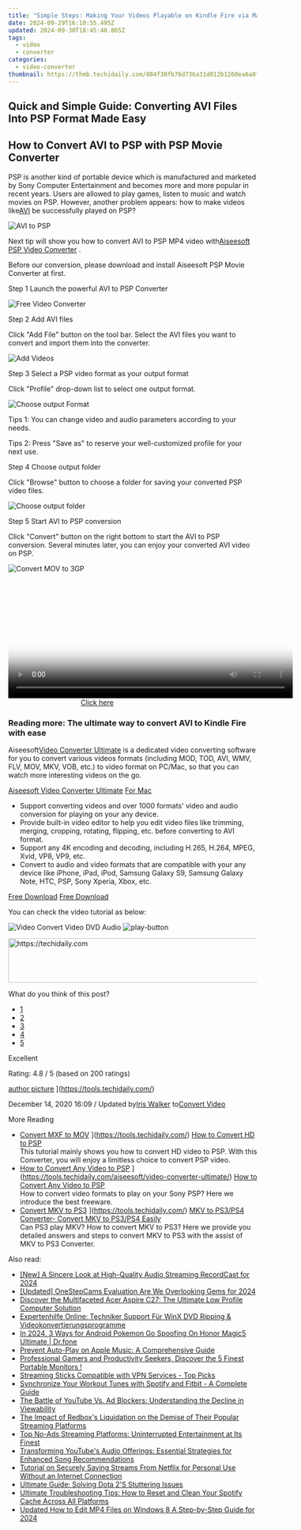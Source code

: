 ```yaml
---
title: "Simple Steps: Making Your Videos Playable on Kindle Fire via Mac"
date: 2024-09-29T16:10:55.495Z
updated: 2024-09-30T18:45:40.865Z
tags:
  - video
  - converter
categories:
  - video-converter
thumbnail: https://thmb.techidaily.com/884f30fb76d736a31d012b1260ea6a8f9da2a38ed444b62a3affa09c8e1b5db3.jpg
---
```


## Quick and Simple Guide: Converting AVI Files Into PSP Format Made Easy

## How to Convert AVI to PSP with PSP Movie Converter

 PSP is another kind of portable device which is manufactured and marketed by Sony Computer Entertainment and becomes more and more popular in recent years. Users are allowed to play games, listen to music and watch movies on PSP. However, another problem appears: how to make videos like[AVI](https://tools.techidaily.com/) be successfully played on PSP?

![AVI to PSP](https://www.aiseesoft.com/images/free-video-converter/convert-avi-to-psp.jpg)

 Next tip will show you how to convert AVI to PSP MP4 video with[Aiseesoft PSP Video Converter](https://tools.techidaily.com/aiseesoft/video-converter-ultimate/) .

 Before our conversion, please download and install Aiseesoft PSP Movie Converter at first.

[](https://secure.2checkout.com/order/cart.php?PRODS=4575878&QTY=1&AFFILIATE=108875) [](https://secure.2checkout.com/order/cart.php?PRODS=4594445&QTY=1&AFFILIATE=108875)

Step 1 Launch the powerful AVI to PSP Converter

![Free Video Converter](https://www.aiseesoft.com/images/free-video-converter/interface.jpg)

Step 2 Add AVI files

 Click "Add File" button on the tool bar. Select the AVI files you want to convert and import them into the converter.

![Add Videos](https://www.aiseesoft.com/images/free-video-converter/add-files.jpg)

Step 3 Select a PSP video format as your output format

Click "Profile" drop-down list to select one output format.

![Choose output Format](https://www.aiseesoft.com/images/free-video-converter/choose-profile.jpg)

Tips 1: You can change video and audio parameters according to your needs.

Tips 2: Press "Save as" to reserve your well-customized profile for your next use.

Step 4 Choose output folder

 Click "Browse" button to choose a folder for saving your converted PSP video files.

![Choose output folder](https://www.aiseesoft.com/images/free-video-converter/input-mp4-file.jpg)

Step 5 Start AVI to PSP conversion

 Click "Convert" button on the right bottom to start the AVI to PSP conversion. Several minutes later, you can enjoy your converted AVI video on PSP.

![Convert MOV to 3GP](https://www.aiseesoft.com/images/free-video-converter/3gp-conversion.jpg)

<!-- affiliate ads begin -->
<span id="1983474">
					<video width="576" height="240" style="cursor:pointer"
           poster="//a.impactradius-go.com/display-clicktoplayimage/1983474.png"
           onclick="if(!this.playClicked){this.play();this.setAttribute('controls',true);this.playClicked=true;}">
	   <source src="//a.impactradius-go.com/display-ad/22993-1983474">
	   <img src="//a.impactradius-go.com/display-clicktoplayimage/1983474.png" style="border: none; height: 100%; width: 100%; object-fit: contain">
	</video>
	<div style="width:360px;text-align:center"><a href="javascript:window.open(decodeURIComponent('https%3A%2F%2Fhomestyler.sjv.io%2Fc%2F5597632%2F1983474%2F22993'), '_blank');void(0);">Click here</a></div>
</span>
<img height="0" width="0" src="https://imp.pxf.io/i/5597632/1983474/22993" style="position:absolute;visibility:hidden;" border="0" />
<!-- affiliate ads end -->

### Reading more: The ultimate way to convert AVI to Kindle Fire with ease

 Aiseesoft[Video Converter Ultimate](https://tools.techidaily.com/aiseesoft/video-converter-ultimate/) is a dedicated video converting software for you to convert various videos formats (including MOD, TOD, AVI, WMV, FLV, MOV, MKV, VOB, etc.) to video format on PC/Mac, so that you can watch more interesting videos on the go.

[Aiseesoft Video Converter Ultimate](https://tools.techidaily.com/aiseesoft/video-converter-ultimate/) [For Mac](https://tools.techidaily.com/aiseesoft/video-converter-ultimate/)

* Support converting videos and over 1000 formats' video and audio conversion for playing on your any device.
* Provide built-in video editor to help you edit video files like trimming, merging, cropping, rotating, flipping, etc. before converting to AVI format.
* Support any 4K encoding and decoding, including H.265, H.264, MPEG, Xvid, VP8, VP9, etc.
* Convert to audio and video formats that are compatible with your any device like iPhone, iPad, iPod, Samsung Galaxy S9, Samsung Galaxy Note, HTC, PSP, Sony Xperia, Xbox, etc.

[Free Download](https://secure.2checkout.com/order/cart.php?PRODS=4575878&QTY=1&AFFILIATE=108875) [Free Download](https://secure.2checkout.com/order/cart.php?PRODS=4594445&QTY=1&AFFILIATE=108875)

You can check the video tutorial as below:

![Video Convert Video DVD Audio](https://www.aiseesoft.com/images/youtube-video/video-convert-video-dvd-audio.jpg) ![play-button](https://www.aiseesoft.com/images/play-button.png)

<!-- affiliate ads begin -->
<a href="https://unicoeye.pxf.io/c/5597632/2134227/18498" target="_top" id="2134227">
  <img src="//a.impactradius-go.com/display-ad/18498-2134227" border="0" alt="https://techidaily.com" width="728" height="90"/>
</a>
<img height="0" width="0" src="https://unicoeye.pxf.io/i/5597632/2134227/18498" style="position:absolute;visibility:hidden;" border="0" />
<!-- affiliate ads end -->

What do you think of this post?

* [1](https://tools.techidaily.com/)
* [2](https://tools.techidaily.com/)
* [3](https://tools.techidaily.com/)
* [4](https://tools.techidaily.com/)
* [5](https://tools.techidaily.com/)

Excellent

Rating: 4.8 / 5 (based on 200 ratings)

[author picture](https://www.aiseesoft.com/images/author/iris.png) ](https://tools.techidaily.com/)

 December 14, 2020 16:09 / Updated by[Iris Walker](https://tools.techidaily.com/) to[Convert Video](https://tools.techidaily.com/)

More Reading

* [Convert MXF to MOV](https://www.aiseesoft.com/images/more-reading/convert-hd-video-to-psp-s.jpg) ](https://tools.techidaily.com/) [How to Convert HD to PSP](https://tools.techidaily.com/)  
 This tutorial mainly shows you how to convert HD video to PSP. With this Converter, you will enjoy a limitless choice to convert PSP video.
* [How to Convert Any Video to PSP](https://www.aiseesoft.com/images/more-reading/picture-of-psp-movie-converter-s.jpg) ](https://tools.techidaily.com/aiseesoft/video-converter-ultimate/) [How to Convert Any Video to PSP](https://tools.techidaily.com/aiseesoft/video-converter-ultimate/)  
 How to convert video formats to play on your Sony PSP? Here we introduce the best freeware.
* [Convert MKV to PS3](https://www.aiseesoft.com/images/more-reading/ps3-s.jpg) ](https://tools.techidaily.com/) [MKV to PS3/PS4 Converter- Convert MKV to PS3/PS4 Easily](https://tools.techidaily.com/)  
 Can PS3 play MKV? How to convert MKV to PS3? Here we provide you detailed answers and steps to convert MKV to PS3 with the assist of MKV to PS3 Converter.

<ins class="adsbygoogle"
     style="display:block"
     data-ad-format="autorelaxed"
     data-ad-client="ca-pub-7571918770474297"
     data-ad-slot="1223367746"></ins>

<ins class="adsbygoogle"
     style="display:block"
     data-ad-client="ca-pub-7571918770474297"
     data-ad-slot="8358498916"
     data-ad-format="auto"
     data-full-width-responsive="true"></ins>

<span class="atpl-alsoreadstyle">Also read:</span>
<div><ul>
<li><a href="https://on-screen-recording.techidaily.com/new-a-sincere-look-at-high-quality-audio-streaming-recordcast-for-2024/"><u>[New] A Sincere Look at High-Quality Audio Streaming RecordCast for 2024</u></a></li>
<li><a href="https://remote-screen-capture.techidaily.com/updated-onestepcams-evaluation-are-we-overlooking-gems-for-2024/"><u>[Updated] OneStepCams Evaluation Are We Overlooking Gems for 2024</u></a></li>
<li><a href="https://buynow-help.techidaily.com/discover-the-multifaceted-acer-aspire-c27-the-ultimate-low-profile-computer-solution/"><u>Discover the Multifaceted Acer Aspire C27: The Ultimate Low Profile Computer Solution</u></a></li>
<li><a href="https://techtrends.techidaily.com/expertenhilfe-online-techniker-support-fur-winx-dvd-ripping-and-videokonvertierungsprogramme/"><u>Expertenhilfe Online: Techniker Support Für WinX DVD Ripping & Videokonvertierungsprogramme</u></a></li>
<li><a href="https://pokemon-go-android.techidaily.com/in-2024-3-ways-for-android-pokemon-go-spoofing-on-honor-magic5-ultimate-drfone-by-drfone-virtual-android/"><u>In 2024, 3 Ways for Android Pokemon Go Spoofing On Honor Magic5 Ultimate | Dr.fone</u></a></li>
<li><a href="https://tech-renaissance.techidaily.com/prevent-auto-play-on-apple-music-a-comprehensive-guide/"><u>Prevent Auto-Play on Apple Music: A Comprehensive Guide</u></a></li>
<li><a href="https://hardware-tips.techidaily.com/1723125242580-professional-gamers-and-productivity-seekers-discover-the-5-finest-portable-monitors/"><u>Professional Gamers and Productivity Seekers, Discover the 5 Finest Portable Monitors !</u></a></li>
<li><a href="https://media-tips.techidaily.com/streaming-sticks-compatible-with-vpn-services-top-picks/"><u>Streaming Sticks Compatible with VPN Services - Top Picks</u></a></li>
<li><a href="https://media-tips.techidaily.com/synchronize-your-workout-tunes-with-spotify-and-fitbit-a-complete-guide/"><u>Synchronize Your Workout Tunes with Spotify and Fitbit - A Complete Guide</u></a></li>
<li><a href="https://media-tips.techidaily.com/the-battle-of-youtube-vs-ad-blockers-understanding-the-decline-in-viewability/"><u>The Battle of YouTube Vs. Ad Blockers: Understanding the Decline in Viewability</u></a></li>
<li><a href="https://media-tips.techidaily.com/the-impact-of-redboxs-liquidation-on-the-demise-of-their-popular-streaming-platforms/"><u>The Impact of Redbox's Liquidation on the Demise of Their Popular Streaming Platforms</u></a></li>
<li><a href="https://media-tips.techidaily.com/top-no-ads-streaming-platforms-uninterrupted-entertainment-at-its-finest/"><u>Top No-Ads Streaming Platforms: Uninterrupted Entertainment at Its Finest</u></a></li>
<li><a href="https://media-tips.techidaily.com/transforming-youtubes-audio-offerings-essential-strategies-for-enhanced-song-recommendations/"><u>Transforming YouTube's Audio Offerings: Essential Strategies for Enhanced Song Recommendations</u></a></li>
<li><a href="https://media-tips.techidaily.com/tutorial-on-securely-saving-streams-from-netflix-for-personal-use-without-an-internet-connection/"><u>Tutorial on Securely Saving Streams From Netflix for Personal Use Without an Internet Connection</u></a></li>
<li><a href="https://program-issues.techidaily.com/ultimate-guide-solving-dota-2s-stuttering-issues/"><u>Ultimate Guide: Solving Dota 2'S Stuttering Issues</u></a></li>
<li><a href="https://media-tips.techidaily.com/ultimate-troubleshooting-tips-how-to-reset-and-clean-your-spotify-cache-across-all-platforms/"><u>Ultimate Troubleshooting Tips: How to Reset and Clean Your Spotify Cache Across All Platforms</u></a></li>
<li><a href="https://ai-video-apps.techidaily.com/updated-how-to-edit-mp4-files-on-windows-8-a-step-by-step-guide-for-2024/"><u>Updated How to Edit MP4 Files on Windows 8 A Step-by-Step Guide for 2024</u></a></li>
</ul></div>

